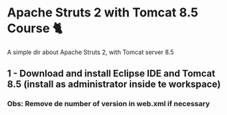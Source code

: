 # Apache Struts 2 with Tomcat 8.5 Course :cat2:
A simple dir about Apache Struts 2, with Tomcat server 8.5

## 1 - Download and install Eclipse IDE and Tomcat 8.5 (install as administrator inside te workspace)
### Obs: Remove de number of version in web.xml if necessary 
